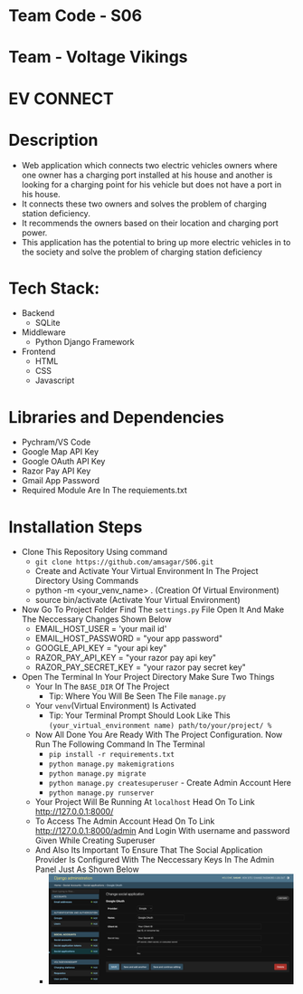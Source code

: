 # Team Code - S06
# Team - Voltage Vikings
# EV CONNECT
# Description
- Web application which connects two electric vehicles owners where one owner has a charging port installed at his house and another  is looking for a charging point for his vehicle but does not have a port in his house.
- It connects these two owners and solves the problem of charging station deficiency.
- It recommends the owners based on their location and charging port power.
- This application has the potential to bring up more electric vehicles in to the society and solve the problem of charging station deficiency
# Tech Stack:
- Backend
  -  SQLite
- Middleware 
  - Python Django Framework
- Frontend 
  - HTML
  - CSS
  - Javascript
# Libraries and Dependencies
- Pychram/VS Code
- Google Map API Key
- Google OAuth API Key
- Razor Pay API Key
- Gmail App Password
- Required Module Are In The requiements.txt
# Installation Steps
- Clone This Repository Using command
  -  `git clone https://github.com/amsagar/S06.git`
  - Create and Activate Your Virtual Environment In The Project Directory Using Commands
  - python -m <your_venv_name> .  (Creation Of Virtual Environment) 
  - source bin/activate (Activate Your Virtual Environment)
- Now Go To Project Folder Find The `settings.py` File Open It And Make The Neccessary Changes Shown Below
  - EMAIL_HOST_USER = 'your mail id'
  - EMAIL_HOST_PASSWORD = "your app password"
  - GOOGLE_API_KEY = "your api key"
  - RAZOR_PAY_API_KEY = "your razor pay api key"
  - RAZOR_PAY_SECRET_KEY = "your razor pay secret key"
- Open The Terminal In Your Project Directory Make Sure Two Things
  - Your In The `BASE_DIR` Of The Project
    - Tip: Where You Will Be Seen The File `manage.py`
  - Your `venv`(Virtual Environment) Is Activated
    - Tip: Your Terminal Prompt Should Look Like This `(your_virtual_environment name) path/to/your/project/ %` 
  - Now All Done You Are Ready With The Project Configuration. Now Run The Following Command In The Terminal
    - `pip install -r requirements.txt`
    - `python manage.py makemigrations`
    - `python manage.py migrate`
    - `python manage.py createsuperuser` - Create Admin Account Here
    - `python manage.py runserver`
  - Your Project Will Be Running At `localhost` Head On To Link http://127.0.0.1:8000/
  - To Access The Admin Account Head On To Link http://127.0.0.1:8000/admin And Login With username and password Given While Creating Superuser
  - And Also Its Important To Ensure That The Social Application Provider Is Configured With The Neccessary Keys In The Admin Panel Just As Shown Below
    - ![Image Alt Text](soc_app.png)